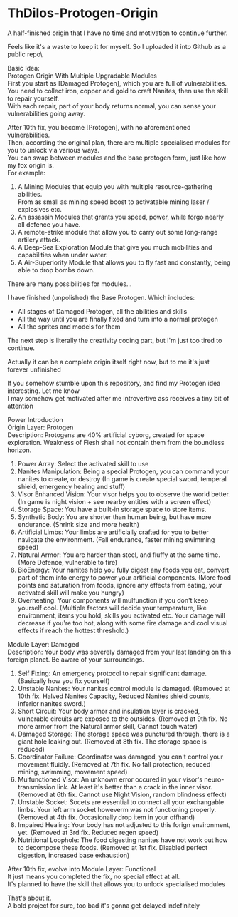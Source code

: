 # ThDilos-Protogen-Origin
A half-finished origin that I have no time and motivation to continue further.

Feels like it's a waste to keep it for myself. So I uploaded it into Github as a public repo\

Basic Idea:\
Protogen Origin With Multiple Upgradable Modules\
First you start as [Damaged Protogen], which you are full of vulnerabilities.\
You need to collect iron, copper and gold to craft Nanites, then use the skill to repair yourself.\
With each repair, part of your body returns normal, you can sense your vulnerabilities going away.

After 10th fix, you become [Protogen], with no aforementioned vulnerabilities.\
Then, according the original plan, there are multiple specialised modules for you to unlock via various ways.\
You can swap between modules and the base protogen form, just like how my fox origin is.\
For example:
1. A Mining Modules that equip you with multiple resource-gathering abilities.\
From as small as mining speed boost to activatable mining laser / explosives etc.
2. An assassin Modules that grants you speed, power, while forgo nearly all defence you have.
3. A remote-strike module that allow you to carry out some long-range artilery attack.
4. A Deep-Sea Exploration Module that give you much mobilities and capabilities when under water.
5. A Air-Superiority Module that allows you to fly fast and constantly, being able to drop bombs down.

There are many possibilities for modules...

I have finished (unpolished) the Base Protogen. Which includes:
- All stages of Damaged Protogen, all the abilities and skills
- All the way until you are finally fixed and turn into a normal protogen
- All the sprites and models for them

The next step is literally the creativity coding part, but I'm just too tired to continue.

Actually it can be a complete origin itself right now, but to me it's just forever unfinished

If you somehow stumble upon this repository, and find my Protogen idea interesting. Let me know\
I may somehow get motivated after me introvertive ass receives a tiny bit of attention 




Power Introduction\
Origin Layer: Protogen\
Description: Protogens are 40% artificial cyborg, created for space exploration. Weakness of Flesh shall not contain them from the boundless horizon.
1. Power Array: Select the activated skill to use
2. Nanites Manipulation: Being a special Protogen, you can command your nanites to create, or destroy (In game is create special sword, temperal shield, emergency healing and stuff)
3. Visor Enhanced Vision: Your visor helps you to observe the world better. (In game is night vision + see nearby entities with a screen effect)
4. Storage Space: You have a built-in storage space to store items.
5. Synthetic Body: You are shorter than human being, but have more endurance. (Shrink size and more health)
6. Artificial Limbs: Your limbs are artificially crafted for you to better navigate the environment. (Fall endurance, faster mining swimming speed)
7. Natural Armor: You are harder than steel, and fluffy at the same time. (More Defence, vulnerable to fire)
8. BioEnergy: Your nanites help you fully digest any foods you eat, convert part of them into energy to power your artificial components. (More food points and saturation from foods, ignore any effects from eating, your activated skill will make you hungry)
9. Overheating: Your components will mulfunction if you don't keep yourself cool. (Multiple factors will decide your temperature, like environment, items you hold, skills you activated etc. Your damage will decrease if you're too hot, along with some fire damage and cool visual effects if reach the hottest threshold.)

Module Layer: Damaged\
Description: Your body was severely damaged from your last landing on this foreign planet. Be aware of your surroundings.
1. Self Fixing: An emergency protocol to repair significant damage. (Basically how you fix yourself)
2. Unstable Nanites: Your nanites control module is damaged. (Removed at 10th fix. Halved Nanites Capacity, Reduced Nanites shield counts, inferior nanites sword.)
3. Short Circuit: Your body armor and insulation layer is cracked, vulnerable circuits are exposed to the outsides. (Removed at 9th fix. No more armor from the Natural armor skill, Cannot touch water)
4. Damaged Storage: The storage space was punctured through, there is a giant hole leaking out. (Removed at 8th fix. The storage space is reduced)
5. Coordinator Failure: Coordinator was damaged, you can't control your movement fluidly. (Removed at 7th fix. No fall protection, reduced mining, swimming, movement speed)
6. Mulfunctioned Visor: An unknown error occured in your visor's neuro-transmission link. At least it's better than a crack in the inner visor. (Removed at 6th fix. Cannot use Night Vision, random blindness effect)
7. Unstable Socket: Socets are essential to connect all your exchangable limbs. Your left arm socket howeverm was not functioning properly. (Removed at 4th fix. Occasionally drop item in your offhand)
8. Impaired Healing: Your body has not adjusted to this forign environment, yet. (Removed at 3rd fix. Reduced regen speed)
9. Nutritional Loophole: The food digesting nanites have not work out how to decompose these foods. (Removed at 1st fix. Disabled perfect digestion, increased base exhaustion)

After 10th fix, evolve into Module Layer: Functional\
It just means you completed the fix, no special effect at all.\
It's planned to have the skill that allows you to unlock specialised modules

That's about it.\
A bold project for sure, too bad it's gonna get delayed indefinitely
